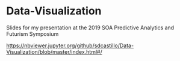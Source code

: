 # Data-Visualization
Slides for my presentation at the 2019 SOA Predictive Analytics and Futurism Symposium 

https://nbviewer.jupyter.org/github/sdcastillo/Data-Visualization/blob/master/index.html#/
